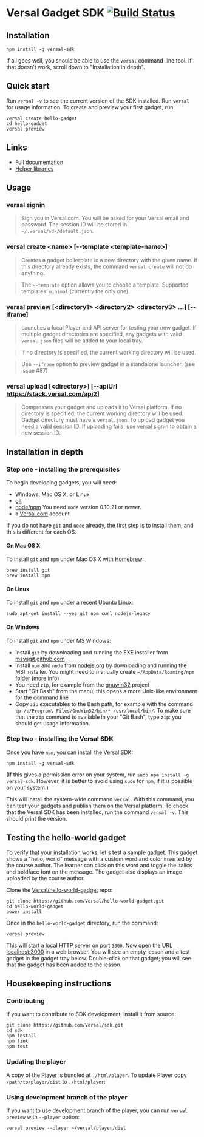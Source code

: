 # Versal Gadget SDK [![Build Status](https://travis-ci.org/Versal/sdk.svg?branch=master)](https://travis-ci.org/Versal/sdk)

## Installation

    npm install -g versal-sdk

If all goes well, you should be able to use the `versal` command-line
tool. If that doesn't work, scroll down to "Installation in depth".

## Quick start

Run `versal -v` to see the current version of the SDK installed. Run `versal` for usage information. To create and preview your first gadget, run:
```
versal create hello-gadget
cd hello-gadget
versal preview
```

## Links
- [Full documentation](https://versal.com/c/gadgets)
- [Helper libraries](https://github.com/Versal/versal-gadget-api)


## Usage

### versal signin

>Sign you in Versal.com. You will be asked for your Versal email and password.
The session ID will be stored in `~/.versal/sdk/default.json`.

### versal create \<name\> [--template \<template-name\>]

>Creates a gadget boilerplate in a new directory with the given name. If this directory already exists, the command `versal create` will not do anything.

>The `--template` option allows you to choose a template. Supported templates: `minimal` (currently the only one).

### versal preview [\<directory1\> \<directory2\> \<directory3\> ...] [--iframe]

>Launches a local Player and API server for testing your new gadget. If multiple
gadget directories are specified, any gadgets with valid `versal.json` files
will be added to your local tray.

>If no directory is specified, the current working directory will be used.

>Use `--iframe` option to preview gadget in a standalone launcher. (see issue #87)

### versal upload [\<directory\>] [--apiUrl https://stack.versal.com/api2]

>Compresses your gadget and uploads it to Versal platform. If no directory is specified, the current working directory will be used. Gadget directory must have a `versal.json`. To upload gadget you need a valid session ID. If uploading fails, use versal signin to obtain a new session ID.

## Installation in depth

### Step one - installing the prerequisites

To begin developing gadgets, you will need:
- Windows, Mac OS X, or Linux
- [git](http://git-scm.com/book/en/Getting-Started-Installing-Git)
- [node/npm](http://nodejs.org/)  You need `node` version 0.10.21 or newer.
- a [Versal.com](http://versal.com) account

If you do not have `git` and `node` already, the first step is to install them, and this is different for each OS.

#### On Mac OS X

To install `git` and `npm` under Mac OS X with [Homebrew](http://brew.sh/):

    brew install git
    brew install npm

#### On Linux

To install `git` and `npm` under a recent Ubuntu Linux:

    sudo apt-get install --yes git npm curl nodejs-legacy

#### On Windows

To install `git` and `npm` under MS Windows:

* Install `git` by downloading and running the EXE installer from [msysgit.github.com](http://msysgit.github.com)
* Install `npm` and `node` from [nodejs.org](http://nodejs.org/download/) by downloading and running the MSI installer. You might need to manually create `~/AppData/Roaming/npm` folder ([more info](http://stackoverflow.com/questions/25093276/nodejs-windows-error-enoent-stat-c-users-rt-appdata-roaming-npm))
* You need `zip`, for example from the [gnuwin32](http://downloads.sourceforge.net/gnuwin32/zip-3.0-setup.exe) project
* Start "Git Bash" from the menu; this opens a more Unix-like environment for the command line
* Copy `zip` executables to the Bash path, for example with the command `cp /c/Program\ Files/GnuWin32/bin/* /usr/local/bin/`. To make sure that the `zip` command is available in your "Git Bash", type `zip`: you should get usage information.


### Step two - installing the Versal SDK

Once you have `npm`, you can install the Versal SDK:

    npm install -g versal-sdk

(If this gives a permission error on your system, run `sudo npm install -g versal-sdk`. However, it is better to avoid using `sudo` for `npm`, if it is possible on your system.)

This will install the system-wide command `versal`. With this command, you can test your gadgets and publish them on the Versal platform. To check that the Versal SDK has been installed, run the command `versal -v`. This should print the version.

## Testing the hello-world gadget

To verify that your installation works, let's test a sample gadget. This gadget shows a "hello, world" message with a custom word and color inserted by the course author. The learner can click on this word and toggle the italics and boldface font on the message. The gadget also displays an image uploaded by the course author.

Clone the [Versal/hello-world-gadget](https://github.com/Versal/hello-world-gadget) repo:

    git clone https://github.com/Versal/hello-world-gadget.git
    cd hello-world-gadget
    bower install

Once in the `hello-world-gadget` directory, run the command:

    versal preview

This will start a local HTTP server on port `3000`. Now open the URL [localhost:3000](http://localhost:3000) in a web browser. You will see an empty lesson and a test gadget in the gadget tray below. Double-click on that gadget; you will see that the gadget has been added to the lesson.


## Housekeeping instructions

### Contributing

If you want to contribute to SDK development, install it from source:

    git clone https://github.com/Versal/sdk.git
    cd sdk
    npm install
    npm link
    npm test

### Updating the player

A copy of the [Player](/Versal/player) is bundled at `./html/player`. To update Player copy `/path/to/player/dist` to `./html/player`:

### Using development branch of the player

If you want to use development branch of the player, you can run `versal preview` with `--player` option:

    versal preview --player ~/versal/player/dist
